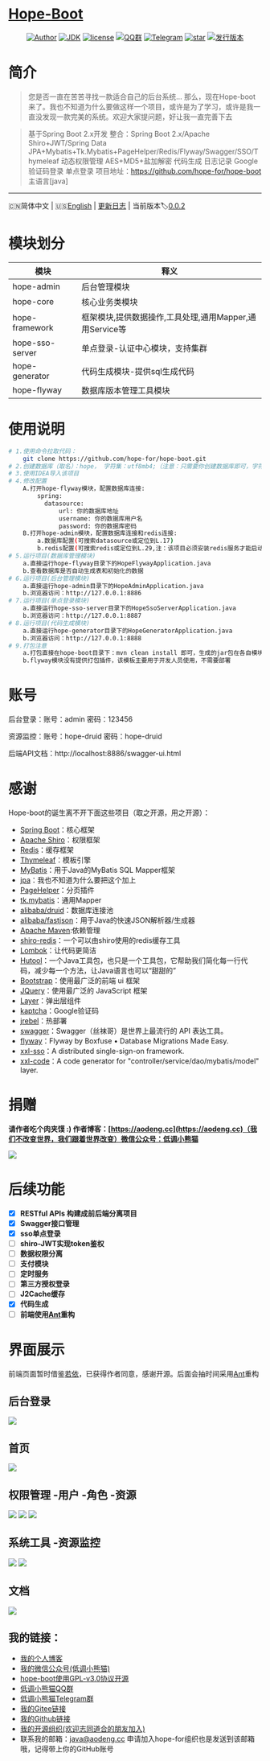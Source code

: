 <h1><a href="https://github.com/hope-for/hope-boot">Hope-Boot</a></h1>

<p align="center">
<a href="https://aodeng.cc"><img alt="Author" src="https://img.shields.io/badge/author-%E4%BD%8E%E8%B0%83%E5%B0%8F%E7%86%8A%E7%8C%AB-blue.svg"/></a>
<a href="https://github.com/hope-for/hope-boot"><img alt="JDK" src="https://img.shields.io/badge/JDK-1.8-orange.svg"/></a>
<a href="https://github.com/hope-for/hope-boot/blob/master/LICENSE"><img alt="license" src="https://img.shields.io/github/license/java-aodeng/hope.svg?style=flat-square"/></a>
<a href="https://jq.qq.com/?_wv=1027&k=574chhz"><img alt="QQ群" src="https://img.shields.io/badge/chat-%E4%BD%8E%E8%B0%83%E5%B0%8F%E7%86%8A%E7%8C%ABQQ%E7%BE%A4-yellow.svg"/></a>
<a href="https://t.me/joinchat/LSsyBxVKLGEkF5MtIhg6TQ"><img alt="Telegram" src="https://img.shields.io/badge/telegram-%E4%BD%8E%E8%B0%83%E5%B0%8F%E7%86%8A%E7%8C%AB--%E5%AE%98%E6%96%B9%E9%83%A8%E8%90%BD-orange.svg"/></a>
<a href="https://github.com/hope-for/hope-boot"><img alt="star" src="https://img.shields.io/github/stars/hope-for/hope-boot.svg?label=Stars&style=social"/></a>
<a href="https://github.com/hope-for/hope-boot/releases"><img alt="发行版本" src="https://img.shields.io/badge/release-%E5%8F%91%E8%A1%8C%E7%89%88%E6%9C%AC-red.svg"/></a>
</p>

# 简介

>您是否一直在苦苦寻找一款适合自己的后台系统... 那么，现在Hope-boot来了。我也不知道为什么要做这样一个项目，或许是为了学习，或许是我一直没发现一款完美的系统。欢迎大家提问题，好让我一直完善下去

> 基于Spring Boot 2.x开发 整合：Spring Boot 2.x/Apache Shiro+JWT/Spring Data JPA+Mybatis+Tk.Mybatis+PageHelper/Redis/Flyway/Swagger/SSO/Thymeleaf 动态权限管理 AES+MD5+盐加解密 代码生成 日志记录 Google验证码登录 单点登录 项目地址：https://github.com/hope-for/hope-boot 主语言[java]

------------------------------

🇨🇳简体中文 | 🇺🇸[English](./README-EN.md) | [更新日志](https://github.com/hope-for/hope-boot/commits/master) | 当前版本:label:[0.0.2](https://github.com/hope-for/hope-boot)

# 模块划分

| 模块         | 释义                      |    
| ---------- | ----------------------- |
| hope-admin  | 后台管理模块 |      
| hope-core  | 核心业务类模块 |    
| hope-framework | 框架模块,提供数据操作,工具处理,通用Mapper,通用Service等 |
| hope-sso-server | 单点登录-认证中心模块，支持集群 |
| hope-generator | 代码生成模块-提供sql生成代码 |
| hope-flyway | 数据库版本管理工具模块 |

# 使用说明

```bash
# 1.使用命令拉取代码：
    git clone https://github.com/hope-for/hope-boot.git 
# 2.创建数据库（取名）：hope， 字符集：utf8mb4;（注意：只需要你创建数据库即可，字符集不是utf8，而是utf8mb4）
# 3.使用IDEA导入该项目
# 4.修改配置
    A.打开hope-flyway模块，配置数据库连接:
        spring:
          datasource:
              url: 你的数据库地址
              username: 你的数据库用户名
              password: 你的数据库密码
    B.打开hope-admin模块，配置数据库连接和redis连接:
        a.数据库配置(可搜索datasource或定位到L.17)
        b.redis配置(可搜索redis或定位到L.29,注：该项目必须安装redis服务才能启动)
# 5.运行项目(数据库管理模块)    
    a.直接运行hope-flyway目录下的HopeFlywayApplication.java
    b.查看数据库是否自动生成表和初始化的数据
# 6.运行项目(后台管理模块)
    a.直接运行hope-admin目录下的HopeAdminApplication.java
    b.浏览器访问：http://127.0.0.1:8886
# 7.运行项目(单点登录模块)
    a.直接运行hope-sso-server目录下的HopeSsoServerApplication.java
    b.浏览器访问：http://127.0.0.1:8887
# 8.运行项目(代码生成模块)
    a.直接运行hope-generator目录下的HopeGeneratorApplication.java
    b.浏览器访问：http://127.0.0.1:8888 
# 9.打包注意
    a.打包直接在hope-boot目录下：mvn clean install 即可，生成的jar包在各自模块下的target目录下。运行：java -jar 包名
    b.flyway模块没有提供打包插件，该模板主要用于开发人员使用，不需要部署
```

# 账号

后台登录：账号：admin 密码：123456

资源监控：账号：hope-druid 密码：hope-druid

后端API文档：http://localhost:8886/swagger-ui.html

# 感谢

Hope-boot的诞生离不开下面这些项目（取之开源，用之开源）：

- [Spring Boot](https://github.com/spring-projects/spring-boot)：核心框架
- [Apache Shiro](https://github.com/apache/shiro)：权限框架
- [Redis](https://github.com/antirez/redis)：缓存框架
- [Thymeleaf](https://github.com/thymeleaf/thymeleaf)：模板引擎
- [MyBatis](https://github.com/mybatis/mybatis-3)：用于Java的MyBatis SQL Mapper框架
- [jpa](https://github.com/spring-projects/spring-data-jpa)：我也不知道为什么要把这个加上
- [PageHelper](https://github.com/pagehelper/Mybatis-PageHelper)：分页插件
- [tk.mybatis](https://github.com/abel533/Mapper)：通用Mapper
- [alibaba/druid](https://github.com/alibaba/druid)：数据库连接池
- [alibaba/fastjson](https://github.com/alibaba/fastjson)：用于Java的快速JSON解析器/生成器
- [Apache Maven](https://maven.apache.org/):依赖管理
- [shiro-redis](https://github.com/alexxiyang/shiro-redis)：一个可以由shiro使用的redis缓存工具
- [Lombok](https://www.projectlombok.org/)：让代码更简洁
- [Hutool](https://github.com/looly/hutool)：一个Java工具包，也只是一个工具包，它帮助我们简化每一行代码，减少每一个方法，让Java语言也可以“甜甜的”
- [Bootstrap](https://github.com/twbs/bootstrap.git)：使用最广泛的前端 ui 框架
- [JQuery](https://github.com/jquery/jquery.git)：使用最广泛的 JavaScript 框架
- [Layer](https://github.com/sentsin/layer.git)：弹出层组件
- [kaptcha](https://github.com/penggle/kaptcha)：Google验证码
- [jrebel](https://zeroturnaround.com/software/jrebel/)：热部署
- [swagger](https://github.com/swagger-api/swagger-ui)：Swagger（丝袜哥）是世界上最流行的 API 表达工具。
- [flyway](https://github.com/flyway/flyway)：Flyway by Boxfuse • Database Migrations Made Easy.
- [xxl-sso](https://github.com/xuxueli/xxl-sso/)：A distributed single-sign-on framework.
- [xxl-code](https://github.com/xuxueli/xxl-code-generator/)：A code generator for "controller/service/dao/mybatis/model" layer.

# 捐赠

**请作者吃个肉夹馍 :) 作者博客：[https://aodeng.cc](https://aodeng.cc)（我们不改变世界，我们跟着世界改变）微信公众号：低调小熊猫**

![](https://i.loli.net/2018/12/31/5c29d3b18826d.png)

# 后续功能

- [x] **RESTful APIs 构建成前后端分离项目**
- [x] **Swagger接口管理**
- [X] **sso单点登录**
- [ ] **shiro-JWT实现token鉴权**
- [ ] **数据权限分离**
- [ ] **支付模块**
- [ ] **定时服务**
- [ ] **第三方授权登录**
- [ ] **J2Cache缓存**
- [X] **代码生成**
- [ ] **前端使用[Ant](https://ant.design/)重构**

# 界面展示

前端页面暂时借鉴[若依](https://gitee.com/y_project)，已获得作者同意，感谢开源。后面会抽时间采用[Ant](https://ant.design/)重构

## 后台登录

![](https://i.loli.net/2019/05/01/5cc930100d298.png)

## 首页

![](https://i.loli.net/2019/05/01/5cc9300612ca5.png)

## 权限管理 -用户 -角色 -资源

![](https://i.loli.net/2019/05/01/5cc9300d45a92.png)
![](https://i.loli.net/2019/05/01/5cc9300d62006.png)
![](https://i.loli.net/2019/05/01/5cc9300d8fb70.png)

## 系统工具 -资源监控

![](https://i.loli.net/2019/05/01/5cc9300bc316d.png)
![](https://i.loli.net/2019/05/01/5cc93003ef3d6.png)

## 文档

![](https://i.loli.net/2019/05/01/5cc932128cc07.png)

## 我的链接：

- [我的个人博客](https://aodeng.cc)
- [我的微信公众号(低调小熊猫)](https://mp.weixin.qq.com/s/l5t8WSCG_-shiD4BPpLYiw) 
- [hope-boot使用GPL-v3.0协议开源](https://github.com/hope-for/hope-boot/blob/master/LICENSE)
- [低调小熊猫QQ群](https://jq.qq.com/?_wv=1027&k=5y4H7Nz) 
- [低调小熊猫Telegram群](https://t.me/joinchat/LSsyBxVKLGEkF5MtIhg6TQ)
- [我的Gitee链接](https://gitee.com/java-aodeng)
- [我的Github链接](https://github.com/java-aodeng)
- [我的开源组织(欢迎志同道合的朋友加入)](https://github.com/hope-for)
- 联系我的邮箱：java@aodeng.cc 申请加入hope-for组织也是发送到该邮箱哦，记得带上你的GitHub账号